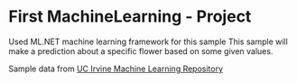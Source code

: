 # First MachineLearning - Project

Used ML.NET machine learning framework for this sample
This sample will make a prediction about a specific flower based on some given values.

Sample data from [UC Irvine Machine Learning Repository](https://archive.ics.uci.edu/ml/datasets/Iris)
